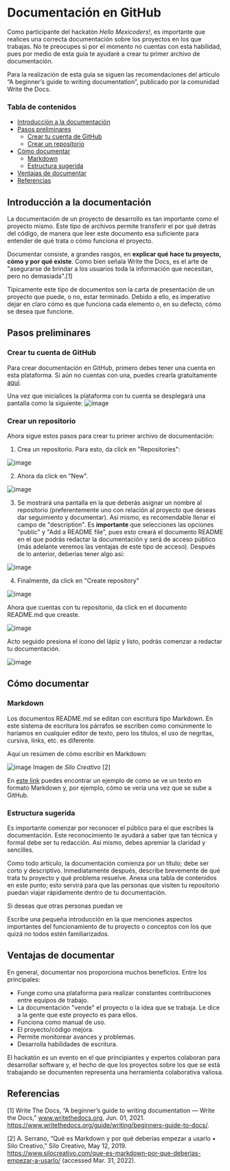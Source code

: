# Documentación en GitHub

Como participante del hackatón *Hello Mexicoders!*, es importante que realices una correcta documentación sobre los proyectos en los que trabajas. No te preocupes si por el momento no cuentas con esta habilidad, pues por medio de esta guía te ayudaré a crear tu primer archivo de documentación.

Para la realización de esta guía se siguen las recomendaciones del artículo “A beginner’s guide to writing documentation”, publicado por la comunidad Write the Docs.

### Tabla de contenidos
* [Introducción a la documentación](#introducción-a-la-documentación)
* [Pasos preliminares](#pasos-preliminares) 
  * [Crear tu cuenta de GitHub](#crear-tu-cuenta-de-github)  
  * [Crear un repositorio](#crear-un-repositorio)
* [Cómo documentar](#cómo-documentar) 
  * [Markdown](#markdown)
  * [Estructura sugerida](#estructura-sugerida)
* [Ventajas de documentar](#ventajas-de-documentar)
* [Referencias](#referencias)

## Introducción a la documentación

La documentación de un proyecto de desarrollo es tan importante como el proyecto mismo. Este tipo de archivos permite transferir el por qué detrás del código, de manera que leer este documento esa suficiente para entender de qué trata o cómo funciona el proyecto. 

Documentar consiste, a grandes rasgos, en **explicar qué hace tu proyecto, cómo y por qué existe**. Como bien señala Write the Docs, es el arte de "asegurarse de brindar a los usuarios toda la información que necesitan, pero no demasiada".[1]

Típicamente este tipo de documentos son la carta de presentación de un proyecto que puede, o no, estar terminado. Debido a ello, es imperativo dejar en claro cómo es que funciona cada elemento o, en su defecto, cómo se desea que funcione.

## Pasos preliminares

### Crear tu cuenta de GitHub

Para crear documentación en GitHub, primero debes tener una cuenta en esta plataforma. Si aún no cuentas con una, puedes crearla gratuitamente [aquí](https://github.com/signup?ref_cta=Sign+up&ref_loc=header+logged+out&ref_page=%2F&source=header-home). 

Una vez que inicialices la plataforma con tu cuenta se desplegará una pantalla como la siguiente:
![image](https://user-images.githubusercontent.com/101894380/160957771-ef3ed28e-b09f-4952-9c62-6101e63c76b5.png)


### Crear un repositorio 

Ahora sigue estos pasos para crear tu primer archivo de documentación:

1) Crea un repositorio. Para esto, da click en "Repositories":

![image](https://user-images.githubusercontent.com/101894380/160957948-c8471d4f-87d0-4f8d-b15c-f1366391c160.png) 

2) Ahora da click en "New". 

![image](https://user-images.githubusercontent.com/101894380/160959053-baac65df-2097-4ddc-8f2e-bd821d9c5978.png)

3) Se mostrará una pantalla en la que deberás asignar un nombre al repositorio (preferentemente uno con relación al proyecto que deseas dar seguimiento y documentar). Así mismo, es recomendable llenar el campo de "description". Es **importante** que selecciones las opciones "public" y "Add a README file", pues esto creará el documento README en el que podrás redactar la documentación y será de acceso público (más adelante veremos las ventajas de este tipo de acceso). Después de lo anterior, deberías tener algo así:

![image](https://user-images.githubusercontent.com/101894380/160960485-4ea5faa2-7fa7-43b3-9403-53ba83473e7c.png)

4) Finalmente, da click en "Create repository"

![image](https://user-images.githubusercontent.com/101894380/160960707-52670153-fb93-438f-8972-5547d4e2049c.png)

Ahora que cuentas con tu repositorio, da click en el documento README.md que creaste.

![image](https://user-images.githubusercontent.com/101894380/160964759-0455829c-e007-4de9-98cf-72b6f14d9c8a.png)

Acto seguido presiona el ícono del lápiz y listo, podrás comenzar a redactar tu documentación.

![image](https://user-images.githubusercontent.com/101894380/160965337-1c801cb7-469a-439f-9d90-34fa05d28da8.png)


## Cómo documentar 

### Markdown

Los documentos README.md se editan con escritura tipo Markdown. En este sistema de escritura los párrafos se escriben como comúnmente lo haríamos en cualquier editor de texto, pero los títulos, el uso de negritas, cursiva, links, etc. es diferente.

Aquí un resúmen de cómo escribir en Markdown:

![image](https://user-images.githubusercontent.com/101894380/160968419-6865d7e5-779d-41eb-9b70-09e6b10ba790.png)
Imagen de *Silo Creativo* [2]

En [este link](https://stackedit.io/app#) puedes encontrar un ejemplo de como se ve un texto en formato Markdown y, por ejemplo, cómo se vería una vez que se sube a GitHub. 

### Estructura sugerida

Es importante comenzar por reconocer el público para el que escribes la documentación. Este reconocimiento te ayudará a saber que tan técnica y formal debe ser tu redacción. Así mismo, debes apremiar la claridad y sencilles.

Como todo artículo, la documentación comienza por un título; debe ser corto y descriptivo. Inmediatamente después, describe brevemente de qué trata tu proyecto y qué problema resuelve. Anexa una tabla de contenidos en este punto; esto servirá para que las personas que visiten tu repositorio puedan viajar rápidamente dentro de tu documentación.

Si deseas que otras personas puedan ve

Escribe una pequeña introducción en la que menciones aspectos importantes del funcionamiento de tu proyecto o conceptos con los que quizá no todos estén familiarizados. 

## Ventajas de documentar

En general, documentar nos proporciona muchos beneficios. Entre los principales:

- Funge como una plataforma para realizar constantes contribuciones entre equipos de trabajo.
- La documentación "vende" el proyecto o la idea que se trabaja. Le dice a la gente que este proyecto es para ellos. 
- Funciona como manual de uso.
- El proyecto/código mejora.
- Permite monitorear avances y problemas.
- Desarrolla habilidades de escritura.

El hackatón es un evento en el que principiantes y expertos colaboran para desarrollar software y, el hecho de que los proyectos sobre los que se está trabajando se documenten representa una herramienta colaborativa valiosa.

## Referencias 

[1] Write The Docs, “A beginner’s guide to writing documentation — Write the Docs,” www.writethedocs.org, Jun. 01, 2021. https://www.writethedocs.org/guide/writing/beginners-guide-to-docs/.

[2] A. Serrano, “Qué es Markdown y por qué deberías empezar a usarlo • Silo Creativo,” Silo Creativo, May 12, 2019. https://www.silocreativo.com/que-es-markdown-por-que-deberias-empezar-a-usarlo/ (accessed Mar. 31, 2022).


